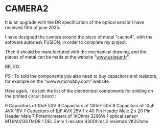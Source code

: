 # CAMERA2
It is an upgrade with the DR specification of the optical sensor I have received 10th of june 2025.

I have designed the camera around the piece of metal "cache4", with the software autodesk FUSION, in order to complete my project.

Then it should be manufactured with the mechanical drawing, and the pieces of metal can be made at the website "www.usineur.fr".

BR, EO.

PS :  To sold the components you also need to buy capacitors and resistors, for example on the "wwww.mchobby.com" website.

Here again, I do join the list of the electronical components for solding on the printed circuit board :

9 Capacitors of 10nF 50V
9 Capacitors of 100nF 50V
9 Capacitors of 10µF AVX 16V
7 Capacitors of 1µF AVX 25V
1 x 40 Pin Header Male
2 x 20 Pin Header Male
7 Potentiometers of 1KOhms 3296W
1 optical sensor MT9M413STMDR
1 DEL 3mm
1 resistor 430Ohms
2 resistors 2K2Ohms
